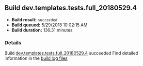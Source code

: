 ## Build dev.templates.tests.full_20180529.4
- **Build result:** `succeeded`
- **Build queued:** 5/29/2018 10:02:15 AM
- **Build duration:** 136.31 minutes
### Details
Build [dev.templates.tests.full_20180529.4](https://winappstudio.visualstudio.com/web/build.aspx?pcguid=a4ef43be-68ce-4195-a619-079b4d9834c2&builduri=vstfs%3a%2f%2f%2fBuild%2fBuild%2f25766) succeeded
Find detailed information in the [build log files](https://uwpctdiags.blob.core.windows.net/buildlogs/dev.templates.tests.full_20180529.4_logs.zip)
